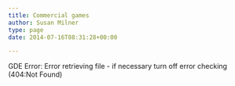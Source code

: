```yaml
---
title: Commercial games
author: Susan Milner
type: page
date: 2014-07-16T08:31:28+00:00

---
```

<div class="gde-error">
  GDE Error: Error retrieving file - if necessary turn off error checking (404:Not Found)
</div>